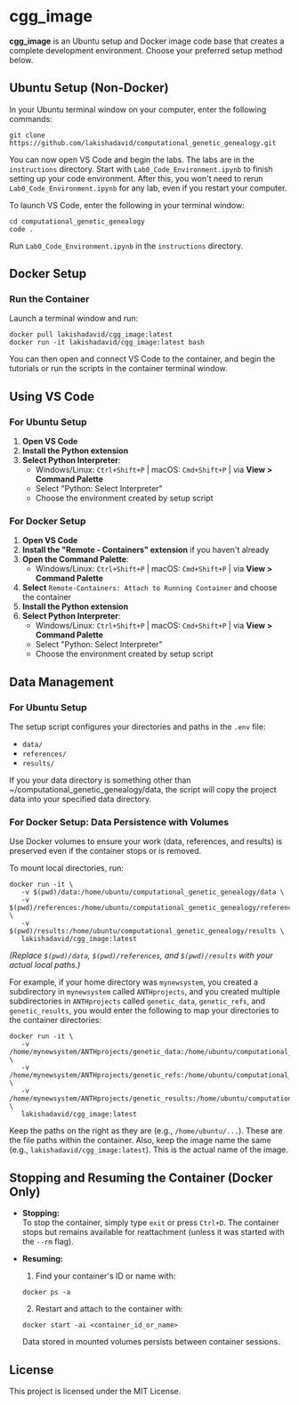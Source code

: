 # cgg_image

**cgg_image** is an Ubuntu setup and Docker image code base that creates a complete development environment. Choose your preferred setup method below.

## Ubuntu Setup (Non-Docker)

In your Ubuntu terminal window on your computer, enter the following commands:
```
git clone https://github.com/lakishadavid/computational_genetic_genealogy.git
```
You can now open VS Code and begin the labs. The labs are in the `instructions` directory. Start with `Lab0_Code_Environment.ipynb` to finish setting up your code environment. After this, you won't need to rerun `Lab0_Code_Environment.ipynb` for any lab, even if you restart your computer. 

To launch VS Code, enter the following in your terminal window:
```
cd computational_genetic_genealogy
code .
```

Run `Lab0_Code_Environment.ipynb` in the `instructions` directory.

## Docker Setup 

### Run the Container

Launch a terminal window and run:
```
docker pull lakishadavid/cgg_image:latest
docker run -it lakishadavid/cgg_image:latest bash
```
You can then open and connect VS Code to the container, and begin the tutorials or run the scripts in the container terminal window.

## Using VS Code

### For Ubuntu Setup
1. **Open VS Code**
2. **Install the Python extension** 
3. **Select Python Interpreter**:
   - Windows/Linux: `Ctrl+Shift+P` | macOS: `Cmd+Shift+P` | via **View > Command Palette**
   - Select "Python: Select Interpreter"
   - Choose the environment created by setup script

### For Docker Setup
1. **Open VS Code**
2. **Install the "Remote - Containers" extension** if you haven't already
3. **Open the Command Palette**:
   - Windows/Linux: `Ctrl+Shift+P` | macOS: `Cmd+Shift+P` | via **View > Command Palette**
4. **Select** `Remote-Containers: Attach to Running Container` and choose the container
5. **Install the Python extension** 
6. **Select Python Interpreter**:
   - Windows/Linux: `Ctrl+Shift+P` | macOS: `Cmd+Shift+P` | via **View > Command Palette**
   - Select "Python: Select Interpreter"
   - Choose the environment created by setup script

## Data Management

### For Ubuntu Setup
The setup script configures your directories and paths in the `.env` file:
- `data/`
- `references/`
- `results/`

If you your data directory is something other than ~/computational_genetic_genealogy/data, the script will copy
the project data into your specified data directory.

### For Docker Setup: Data Persistence with Volumes

Use Docker volumes to ensure your work (data, references, and results) is preserved even if the container stops or is removed.

To mount local directories, run:
```
docker run -it \
   -v $(pwd)/data:/home/ubuntu/computational_genetic_genealogy/data \
   -v $(pwd)/references:/home/ubuntu/computational_genetic_genealogy/references \
   -v $(pwd)/results:/home/ubuntu/computational_genetic_genealogy/results \
   lakishadavid/cgg_image:latest
```
*(Replace `$(pwd)/data`, `$(pwd)/references`, and `$(pwd)/results` with your actual local paths.)*

For example, if your home directory was `mynewsystem`, you created a subdirectory in `mynewsystem` called `ANTHprojects`,
and you created multiple subdirectories in `ANTHprojects` called `genetic_data`, `genetic_refs`, and `genetic_results`, 
you would enter the following to map your directories to the container directories:

```
docker run -it \
   -v /home/mynewsystem/ANTHprojects/genetic_data:/home/ubuntu/computational_genetic_genealogy/data \
   -v /home/mynewsystem/ANTHprojects/genetic_refs:/home/ubuntu/computational_genetic_genealogy/references \
   -v /home/mynewsystem/ANTHprojects/genetic_results:/home/ubuntu/computational_genetic_genealogy/results \
   lakishadavid/cgg_image:latest
```

Keep the paths on the right as they are (e.g., `/home/ubuntu/...`). These are the file paths within the container.
Also, keep the image name the same (e.g., `lakishadavid/cgg_image:latest`). This is the actual name of the image.

## Stopping and Resuming the Container (Docker Only)

- **Stopping:**  
  To stop the container, simply type `exit` or press `Ctrl+D`. The container stops but remains available for reattachment (unless it was started with the `--rm` flag).

- **Resuming:**  
  1. Find your container's ID or name with:
  ```
  docker ps -a
  ```
  2. Restart and attach to the container with:
  ```
  docker start -ai <container_id_or_name>
  ```
  Data stored in mounted volumes persists between container sessions.

## License

This project is licensed under the MIT License.
